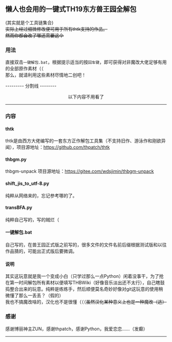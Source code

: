 ## 懒人也会用的一键式TH19东方兽王园全解包

(其实就是个工具链集合)<br />
<del>实际上经过细微修改便可用于所有thtk支持的作品。</del><br />
<span style="text-decoration:line-through double">然而你都会改了哪还需要这个</span>

### 用法
直接双击<code>一键解包.bat</code>，根据提示适当的按<code>回车键</code>，即可获得对非魔改大佬足够有用的全部原作素材（（<br />
那么，就请利用这些素材尽情地二创吧！


--------- 分割线 --------

<center>以下内容不用看了</center>

-------------

### 内容

#### thtk
thtk是由西方大佬编写的一套东方正作解包工具集（不支持旧作、游泳作和刚欲异闻），项目源地址：https://github.com/thpatch/thtk

#### thbgm.py
thbgm-unpack
项目源地址：https://gitee.com/wdsjimin/thbgm-unpack

#### shift_jis_to_utf-8.py
纯粹从网络来的，忘记参考哪的了。

#### transBFA.py
纯粹自己写的，写的贼烂（

#### 一键解包.bat
自己写的，在兽王园正式版之前写的，很多文件的文件名前后缀根据测试版和以往作品猜的，可能出正式版后要微调。

#### 说明
其实这玩意就是我一个变成小白（只学过那么一点Python）闲着没事干，为了抢在第一时间解包所有素材以便填写THBWiki（好像音乐淡出还不太行），自己瞎鼓捣整合出来的玩意。纯粹是练练手，然后顺便莫名奇妙好像对git这玩意的使用稍微懂了那么一丢丢？（假的）<br>我也不搞魔改啥的，汉化也不是很懂（（（<del>虽然汉化某种意义上也是一种魔改（逃）</del>

### 感谢
感谢博丽神主ZUN，感谢thpatch，感谢Python，我爱恋恋……（发癫）

-----------
